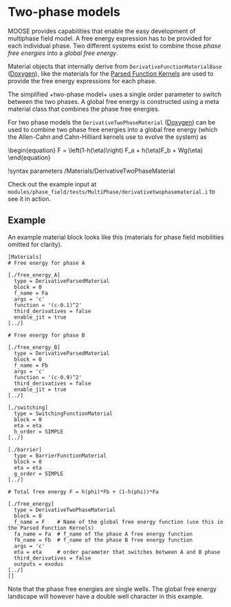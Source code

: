 # Two-phase models

MOOSE provides capabilities that enable the easy development of multiphase field model. A free energy
expression has to be provided for each individual phase. Two different systems exist to combine those
*phase free energies* into a *global free energy*.

Material objects that internally derive from ```DerivativeFunctionMaterialBase```
([Doxygen](https://mooseframework.inl.gov/docs/doxygen/modules/classDerivativeFunctionMaterialBase.html)),
like the materials for the [Parsed Function Kernels](ParsedFunctionKernels) are used to provide the
free energy expressions for each phase.

The simplified +two-phase model+ uses a single order parameter to switch between the two phases. A
global free energy is constructed using a meta material class that combines the phase free energies.

For two phase models the ```DerivativeTwoPhaseMaterial```
([Doxygen](https://mooseframework.inl.gov/docs/doxygen/modules/classDerivativeTwoPhaseMaterial.html)) can
be used to combine two phase free energies into a global free energy (which the Allen-Cahn and
Cahn-Hilliard kernels use to evolve the system) as

\begin{equation}
F = \left(1-h(\eta)\right) F_a + h(\eta)F_b + Wg(\eta)
\end{equation}

!syntax parameters /Materials/DerivativeTwoPhaseMaterial

Check out the example input at ```modules/phase_field/tests/MultiPhase/derivativetwophasematerial.i``` to see it in action.

## Example

An example material block looks like this (materials for phase field mobilities omitted for clarity).

```puppet
[Materials]
# Free energy for phase A

[./free_energy_A]
  type = DerivativeParsedMaterial
  block = 0
  f_name = Fa
  args = 'c'
  function = '(c-0.1)^2'
  third_derivatives = false
  enable_jit = true
[../]

# Free energy for phase B

[./free_energy_B]
  type = DerivativeParsedMaterial
  block = 0
  f_name = Fb
  args = 'c'
  function = '(c-0.9)^2'
  third_derivatives = false
  enable_jit = true
[../]

[./switching]
  type = SwitchingFunctionMaterial
  block = 0
  eta = eta
  h_order = SIMPLE
[../]

[./barrier]
  type = BarrierFunctionMaterial
  block = 0
  eta = eta
  g_order = SIMPLE
[../]

# Total free energy F = h(phi)*Fb + (1-h(phi))*Fa

[./free_energy]
  type = DerivativeTwoPhaseMaterial
  block = 0
  f_name = F    # Name of the global free energy function (use this in the Parsed Function Kernels)
  fa_name = Fa  # f_name of the phase A free energy function
  fb_name = Fb  # f_name of the phase B free energy function
  args = 'c'
  eta = eta     # order parameter that switches between A and B phase
  third_derivatives = false
  outputs = exodus
[../]
[]
```

Note that the phase free energies are single wells. The global free energy landscape will however
have a double well character in this example.
